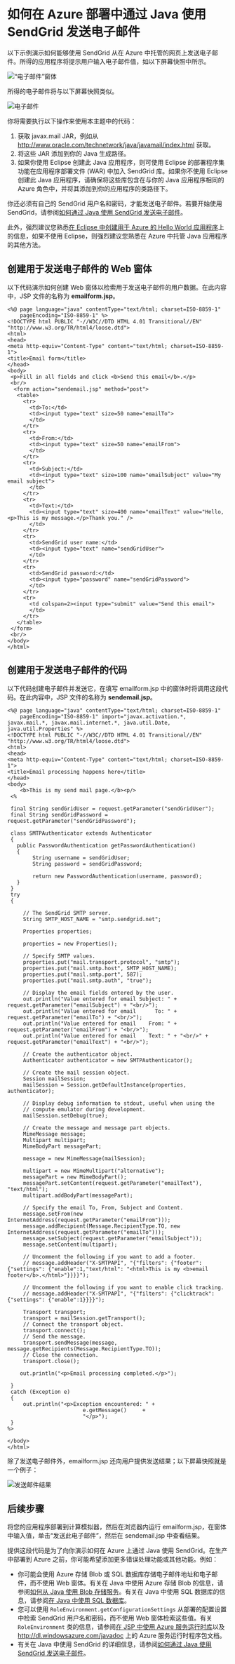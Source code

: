 <properties 
	pageTitle="store-sendgrid-java-how-to-send-email-example" 
	description="如何在 Azure 部署中通过 Java 使用 SendGrid 发送电子邮件" 
	services="" 
	documentationCenter="java" 
	authors="thinkingserious" 
	manager="sendgrid" 
	editor="mollybos"/>

<tags 
	ms.service="multiple" 
	ms.date="10/30/2014" 
	wacn.date="10/3/2015"/>

# 如何在 Azure 部署中通过 Java 使用 SendGrid 发送电子邮件

以下示例演示如何能够使用 SendGrid 从在 Azure 中托管的网页上发送电子邮件。所得的应用程序将提示用户输入电子邮件值，如以下屏幕快照中所示。

![“电子邮件”窗体][emailform]

所得的电子邮件将与以下屏幕快照类似。

![电子邮件][emailsent]

你将需要执行以下操作来使用本主题中的代码：

1. 获取 javax.mail JAR，例如从 <http://www.oracle.com/technetwork/java/javamail/index.html> 获取。
2. 将这些 JAR 添加到你的 Java 生成路径。
3. 如果你使用 Eclipse 创建此 Java 应用程序，则可使用 Eclipse 的部署程序集功能在应用程序部署文件 (WAR) 中加入 SendGrid 库。如果你不使用 Eclipse 创建此 Java 应用程序，请确保将这些库包含在与你的 Java 应用程序相同的 Azure 角色中，并将其添加到你的应用程序的类路径下。


你还必须有自己的 SendGrid 用户名和密码，才能发送电子邮件。若要开始使用 SendGrid，请参阅[如何通过 Java 使用 SendGrid 发送电子邮件](store-sendgrid-java-how-to-send-email.md)。

此外，强烈建议您熟悉[在 Eclipse 中创建用于 Azure 的 Hello World 应用程序](http://msdn.microsoft.com/library/windowsazure/hh690944)上的信息，如果不使用 Eclipse，则强烈建议您熟悉在 Azure 中托管 Java 应用程序的其他方法。

## 创建用于发送电子邮件的 Web 窗体

以下代码演示如何创建 Web 窗体以检索用于发送电子邮件的用户数据。在此内容中，JSP 文件的名称为 **emailform.jsp**。

	<%@ page language="java" contentType="text/html; charset=ISO-8859-1"
	    pageEncoding="ISO-8859-1" %>
	<!DOCTYPE html PUBLIC "-//W3C//DTD HTML 4.01 Transitional//EN" "http://www.w3.org/TR/html4/loose.dtd">
	<html>
	<head>
	<meta http-equiv="Content-Type" content="text/html; charset=ISO-8859-1">
	<title>Email form</title>
	</head>
	<body>
	 <p>Fill in all fields and click <b>Send this email</b>.</p>
	 <br/>
	  <form action="sendemail.jsp" method="post">
	   <table>
	     <tr>
	       <td>To:</td>
	       <td><input type="text" size=50 name="emailTo">
	       </td>
	     </tr>
	     <tr>
	       <td>From:</td>
	       <td><input type="text" size=50 name="emailFrom">
	       </td>
	     </tr>
	     <tr>
	       <td>Subject:</td>
	       <td><input type="text" size=100 name="emailSubject" value="My email subject">
	       </td>
	     </tr>
	     <tr>
	       <td>Text:</td>
	       <td><input type="text" size=400 name="emailText" value="Hello,<p>This is my message.</p>Thank you." />
	       </td>
	     </tr>
	     <tr>
	       <td>SendGrid user name:</td>
	       <td><input type="text" name="sendGridUser">
	       </td>
	     </tr>
	     <tr>
	       <td>SendGrid password:</td>
	       <td><input type="password" name="sendGridPassword">
	       </td>
	     </tr>
	     <tr>
	       <td colspan=2><input type="submit" value="Send this email">
	       </td>
	     </tr>
	   </table>
	 </form>
	 <br/>
	</body>
	</html>

## 创建用于发送电子邮件的代码

以下代码创建电子邮件并发送它，在填写 emailform.jsp 中的窗体时将调用这段代码。在此内容中，JSP 文件的名称为 **sendemail.jsp**。

	<%@ page language="java" contentType="text/html; charset=ISO-8859-1"
	    pageEncoding="ISO-8859-1" import="javax.activation.*, javax.mail.*, javax.mail.internet.*, java.util.Date, java.util.Properties" %>
	<!DOCTYPE html PUBLIC "-//W3C//DTD HTML 4.01 Transitional//EN" "http://www.w3.org/TR/html4/loose.dtd">
	<html>
	<head>
	<meta http-equiv="Content-Type" content="text/html; charset=ISO-8859-1">
	<title>Email processing happens here</title>
	</head>
	<body>
	    <b>This is my send mail page.</b><p/>
	 <%
	 
	 final String sendGridUser = request.getParameter("sendGridUser");
	 final String sendGridPassword = request.getParameter("sendGridPassword");
	 
	 class SMTPAuthenticator extends Authenticator
	 {
	   public PasswordAuthentication getPasswordAuthentication()
	   {
	        String username = sendGridUser;
	        String password = sendGridPassword;
	      
	        return new PasswordAuthentication(username, password);   
	   }
	 }
	 try
	 {
	     
	     // The SendGrid SMTP server.
	     String SMTP_HOST_NAME = "smtp.sendgrid.net";
	
	     Properties properties;
	    
	     properties = new Properties();
	     
	     // Specify SMTP values.
	     properties.put("mail.transport.protocol", "smtp");
	     properties.put("mail.smtp.host", SMTP_HOST_NAME);
	     properties.put("mail.smtp.port", 587);
	     properties.put("mail.smtp.auth", "true");
	     
	     // Display the email fields entered by the user. 
	     out.println("Value entered for email Subject: " + request.getParameter("emailSubject") + "<br/>");        
	     out.println("Value entered for email      To: " + request.getParameter("emailTo") + "<br/>");
	     out.println("Value entered for email    From: " + request.getParameter("emailFrom") + "<br/>");
	     out.println("Value entered for email    Text: " + "<br/>" + request.getParameter("emailText") + "<br/>");
	
	     // Create the authenticator object.
	     Authenticator authenticator = new SMTPAuthenticator();
	     
	     // Create the mail session object.
	     Session mailSession;
	     mailSession = Session.getDefaultInstance(properties, authenticator);
	     
	     // Display debug information to stdout, useful when using the
	     // compute emulator during development.
	     mailSession.setDebug(true);
	
	     // Create the message and message part objects.
	     MimeMessage message;
	     Multipart multipart;
	     MimeBodyPart messagePart; 
	     
	     message = new MimeMessage(mailSession);
	     
	     multipart = new MimeMultipart("alternative");
	     messagePart = new MimeBodyPart();
	     messagePart.setContent(request.getParameter("emailText"), "text/html");
	     multipart.addBodyPart(messagePart);            
	
	     // Specify the email To, From, Subject and Content. 
	     message.setFrom(new InternetAddress(request.getParameter("emailFrom")));
	     message.addRecipient(Message.RecipientType.TO, new InternetAddress(request.getParameter("emailTo")));
	     message.setSubject(request.getParameter("emailSubject")); 
	     message.setContent(multipart);
	     
	     // Uncomment the following if you want to add a footer.
	     // message.addHeader("X-SMTPAPI", "{"filters": {"footer": {"settings": {"enable":1,"text/html": "<html>This is my <b>email footer</b>.</html>"}}}}");
	
	     // Uncomment the following if you want to enable click tracking.
	     // message.addHeader("X-SMTPAPI", "{"filters": {"clicktrack": {"settings": {"enable":1}}}}");
	     
	     Transport transport;
	     transport = mailSession.getTransport();
	     // Connect the transport object.
	     transport.connect();
	     // Send the message.
	     transport.sendMessage(message,  message.getRecipients(Message.RecipientType.TO));
	     // Close the connection.
	     transport.close();
	 
	    out.println("<p>Email processing completed.</p>");
	     
	 }
	 catch (Exception e)
	 {
	     out.println("<p>Exception encountered: " + 
	                        e.getMessage()     +
	                        "</p>");   
	 }
	%>
	
	</body>
	</html>

除了发送电子邮件外，emailform.jsp 还向用户提供发送结果；以下屏幕快照就是一个例子：

![发送邮件结果][emailresult]

## 后续步骤

将您的应用程序部署到计算模拟器，然后在浏览器内运行 emailform.jsp，在窗体中输入值，单击“发送此电子邮件”，然后在 sendemail.jsp 中查看结果。

提供这段代码是为了向你演示如何在 Azure 上通过 Java 使用 SendGrid。在生产中部署到 Azure 之前，你可能希望添加更多错误处理功能或其他功能。例如：

* 你可能会使用 Azure 存储 Blob 或 SQL 数据库存储电子邮件地址和电子邮件，而不使用 Web 窗体。有关在 Java 中使用 Azure 存储 Blob 的信息，请参阅[如何从 Java 使用 Blob 存储服务](http://www.windowsazure.com/develop/java/how-to-guides/blob-storage/)。有关在 Java 中使用 SQL 数据库的信息，请参阅[在 Java 中使用 SQL 数据库](http://www.windowsazure.com/develop/java/how-to-guides/using-sql-azure-in-java/)。
* 您可以使用 `RoleEnvironment.getConfigurationSettings` 从部署的配置设置中检索 SendGrid 用户名和密码，而不使用 Web 窗体检索这些值。有关 `RoleEnvironment` 类的信息，请参阅[在 JSP 中使用 Azure 服务运行时库](http://msdn.microsoft.com/library/windowsazure/hh690948)以及 <http://dl.windowsazure.com/javadoc> 上的 Azure 服务运行时程序包文档。
* 有关在 Java 中使用 SendGrid 的详细信息，请参阅[如何通过 Java 使用 SendGrid 发送电子邮件](store-sendgrid-java-how-to-send-email.md)。

[emailform]: ./media/store-sendgrid-java-how-to-send-email-example/SendGridJavaEmailform.jpg
[emailsent]: ./media/store-sendgrid-java-how-to-send-email-example/SendGridJavaEmailSent.jpg
[emailresult]: ./media/store-sendgrid-java-how-to-send-email-example/SendGridJavaResult.jpg

<!---HONumber=71-->